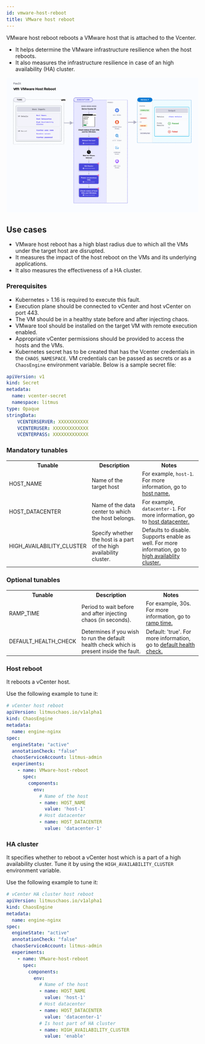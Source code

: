 ```yaml
---
id: vmware-host-reboot
title: VMware host reboot
---
```

VMware host reboot reboots a VMware host that is attached to the Vcenter.
- It helps determine the VMware infrastructure resilience when the host reboots.
- It also measures the infrastructure resilience in case of an high availability (HA) cluster.

![VMware Host Reboot](./static/images/vmware-host-reboot.png)

## Use cases

- VMware host reboot has a high blast radius due to which all the VMs under the target host are disrupted. 
- It measures the impact of the host reboot on the VMs and its underlying applications. 
- It also measures the effectiveness of a HA cluster.

### Prerequisites
- Kubernetes > 1.16 is required to execute this fault.
- Execution plane should be connected to vCenter and host vCenter on port 443. 
- The VM should be in a healthy state before and after injecting chaos.
- VMware tool should be installed on the target VM with remote execution enabled.
- Appropriate vCenter permissions should be provided to access the hosts and the VMs.
- Kubernetes secret has to be created that has the Vcenter credentials in the `CHAOS_NAMESPACE`. VM credentials can be passed as secrets or as a `ChaosEngine` environment variable. Below is a sample secret file:

```yaml
apiVersion: v1
kind: Secret
metadata:
  name: vcenter-secret
  namespace: litmus
type: Opaque
stringData:
    VCENTERSERVER: XXXXXXXXXXX
    VCENTERUSER: XXXXXXXXXXXXX
    VCENTERPASS: XXXXXXXXXXXXX
```

### Mandatory tunables 
   <table>
      <tr>
        <th> Tunable </th>
        <th> Description </th>
        <th> Notes </th>
      </tr>
      <tr>
        <td> HOST_NAME </td>
        <td> Name of the target host </td>
        <td> For example, <code>host-1</code>. For more information, go to <a href="#host-reboot"> host name.</a></td>
      </tr>
      <tr>
        <td> HOST_DATACENTER </td>
        <td> Name of the data center to which the host belongs. </td>
        <td> For example, <code>datacenter-1</code>. For more information, go to <a href="#host-reboot"> host datacenter. </a></td>
      </tr>
      <tr>
        <td> HIGH_AVAILABILITY_CLUSTER </td>
        <td> Specify whether the host is a part of the high availability cluster. </td>
        <td> Defaults to disable. Supports enable as well. For more information, go to <a href="#ha-cluster"> high availablity cluster. </a></td>
      </tr>
    </table>

### Optional tunables 
   <table>
      <tr>
        <th> Tunable </th>
        <th> Description </th>
        <th> Notes </th>
      </tr>
      <tr>
        <td> RAMP_TIME </td>
        <td> Period to wait before and after injecting chaos (in seconds).</td>
        <td> For example, 30s. For more information, go to <a href="/docs/chaos-engineering/chaos-faults/common-tunables-for-all-faults#ramp-time"> ramp time.</a></td>
      </tr>
      <tr>
      <td>DEFAULT_HEALTH_CHECK</td>
      <td>Determines if you wish to run the default health check which is present inside the fault. </td>
      <td> Default: 'true'. For more information, go to <a href="/docs/chaos-engineering/chaos-faults/common-tunables-for-all-faults#default-health-check"> default health check.</a></td>
      </tr>
    </table>


### Host reboot
It reboots a vCenter host.

Use the following example to tune it:

[embedmd]:# (./static/manifests/vmware-host-reboot/host-reboot.yaml yaml)
```yaml
# vCenter host reboot
apiVersion: litmuschaos.io/v1alpha1
kind: ChaosEngine
metadata:
  name: engine-nginx
spec:
  engineState: "active"
  annotationCheck: "false"
  chaosServiceAccount: litmus-admin
  experiments:
    - name: VMware-host-reboot
      spec:
        components:
          env:
            # Name of the host
            - name: HOST_NAME
              value: 'host-1'
            # Host datacenter
            - name: HOST_DATACENTER
              value: 'datacenter-1'
```

### HA cluster
It specifies whether to reboot a vCenter host which is a part of a high availability cluster. Tune it by using the `HIGH_AVAILABILITY_CLUSTER` environment variable. 

Use the following example to tune it:

[embedmd]:# (./static/manifests/vmware-host-reboot/ha-host-reboot.yaml yaml)
```yaml
# vCenter HA cluster host reboot
apiVersion: litmuschaos.io/v1alpha1
kind: ChaosEngine
metadata:
  name: engine-nginx
spec:
  engineState: "active"
  annotationCheck: "false"
  chaosServiceAccount: litmus-admin
  experiments:
    - name: VMware-host-reboot
      spec:
        components:
          env:
            # Name of the host
            - name: HOST_NAME
              value: 'host-1'
            # Host datacenter
            - name: HOST_DATACENTER
              value: 'datacenter-1'
            # Is host part of HA cluster
            - name: HIGH_AVAILABILITY_CLUSTER
              value: 'enable'
```
